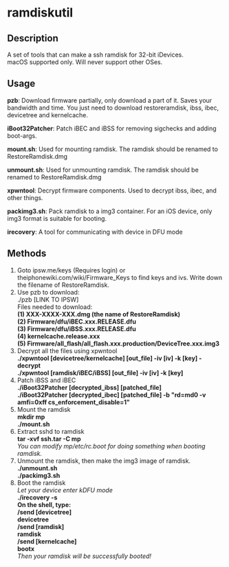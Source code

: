 # ramdiskutil

## Description
A set of tools that can make a ssh ramdisk for 32-bit iDevices. <br />
macOS supported only. Will never support other OSes. <br />

## Usage
**pzb**: Download firmware partially, only download a part of it. Saves your bandwidth and time. You just need to download restoreramdisk, ibss, ibec, devicetree and kernelcache. <br />

**iBoot32Patcher**: Patch iBEC and iBSS for removing sigchecks and adding boot-args. <br />

**mount.sh**: Used for mounting ramdisk. The ramdisk should be renamed to RestoreRamdisk.dmg <br />

**unmount.sh**: Used for unmounting ramdisk. The ramdisk should be renamed to RestoreRamdisk.dmg <br />

**xpwntool**: Decrypt firmware components. Used to decrypt ibss, ibec, and other things. <br />

**packimg3.sh**: Pack ramdisk to a img3 container. For an iOS device, only img3 format is suitable for booting. <br />

**irecovery**: A tool for communicating with device in DFU mode <br />

## Methods
1. Goto ipsw.me/keys (Requires login) or theiphonewiki.com/wiki/Firmware\_Keys to find keys and ivs. Write down the filename of RestoreRamdisk. <br />
2. Use pzb to download: <br />
./pzb [LINK TO IPSW] <br />
Files needed to download: <br />
**(1) XXX-XXXX-XXX.dmg (the name of RestoreRamdisk) <br />
(2) Firmware/dfu/iBEC.xxx.RELEASE.dfu <br />
(3) Firmware/dfu/iBSS.xxx.RELEASE.dfu <br />
(4) kernelcache.release.xxx <br />
(5) Firmware/all\_flash/all\_flash.xxx.production/DeviceTree.xxx.img3 <br />**
3. Decrypt all the files using xpwntool <br />
**./xpwntool \[devicetree/kernelcache\] \[out\_file\] -iv \[iv\] -k \[key\] -decrypt <br />
./xpwntool \[ramdisk/iBEC/iBSS\] \[out\_file\] -iv \[iv\] -k \[key\] <br />**
4. Patch iBSS and iBEC <br />
**./iBoot32Patcher \[decrypted\_ibss\] \[patched\_file\] <br />
./iBoot32Patcher \[decrypted\_ibec\] \[patched\_file\] -b "rd=md0 -v amfi=0xff cs\_enforcement\_disable=1" <br />**
5. Mount the ramdisk <br />
**mkdir mp <br />
./mount.sh <br />**
6. Extract sshd to ramdisk <br />
**tar -xvf ssh.tar -C mp <br />**
*You can modify mp/etc/rc.boot for doing something when booting ramdisk.* <br />
7. Unmount the ramdisk, then make the img3 image of ramdisk.  <br />
**./unmount.sh <br />
./packimg3.sh <br />**
8. Boot the ramdisk <br />
*Let your device enter kDFU mode* <br />
**./irecovery -s <br />
On the shell, type: <br />
/send \[devicetree\] <br />
devicetree <br />
/send \[ramdisk\] <br />
ramdisk <br />
/send \[kernelcache\] <br />
bootx <br />**
*Then your ramdisk will be successfully booted!*
